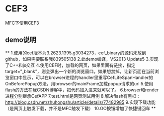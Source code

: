 # CEF3
MFC下使用CEF3

## demo说明
** 1.使用的cef版本为3.2623.1395.g3034273，cef_binary的源码未放到github，如果需要联系我839505138
2.此demo编译，VS2013 Update5
3.实现了C++和js交互
4.使用CEF时，加载的网页，如果里面有链接，指定target=”_blank”，则会弹出一个新的浏览窗口。如果想禁掉，让新页面在当前浏览窗口中显示，可以在browser进程的handler里重写CefLifeSpanHandler的OnBeforePopup方法，用browser的mainFrame加载popup请求的url
5.使用flash的方法在我CSDN博客中，把代码加入进来就可以了。
6.browser和render进程分别继承CefAPP
7.test.html是网页测试用例 
8.解决flash有黑框 : http://blog.csdn.net/zhuhongshu/article/details/77482985 
9.实现下载功能（是网页上触发下载，并不是MFC触发下载）
10.GO按钮增加了快捷键回车
	**
